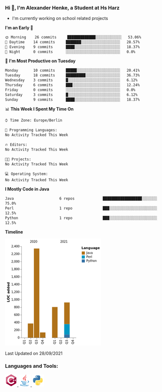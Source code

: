 <h3>Hi 👋, I'm Alexander Henke, a Student at Hs Harz</h3>



* I'm currently working on school related projects


<!--START_SECTION:waka-->
**I'm an Early 🐤** 

```text
🌞 Morning    26 commits     █████████████░░░░░░░░░░░░   53.06% 
🌆 Daytime    14 commits     ███████░░░░░░░░░░░░░░░░░░   28.57% 
🌃 Evening    9 commits      ████░░░░░░░░░░░░░░░░░░░░░   18.37% 
🌙 Night      0 commits      ░░░░░░░░░░░░░░░░░░░░░░░░░   0.0%

```
📅 **I'm Most Productive on Tuesday** 

```text
Monday       10 commits     █████░░░░░░░░░░░░░░░░░░░░   20.41% 
Tuesday      18 commits     █████████░░░░░░░░░░░░░░░░   36.73% 
Wednesday    3 commits      █░░░░░░░░░░░░░░░░░░░░░░░░   6.12% 
Thursday     6 commits      ███░░░░░░░░░░░░░░░░░░░░░░   12.24% 
Friday       0 commits      ░░░░░░░░░░░░░░░░░░░░░░░░░   0.0% 
Saturday     3 commits      █░░░░░░░░░░░░░░░░░░░░░░░░   6.12% 
Sunday       9 commits      ████░░░░░░░░░░░░░░░░░░░░░   18.37%

```


📊 **This Week I Spent My Time On** 

```text
⌚︎ Time Zone: Europe/Berlin

💬 Programming Languages: 
No Activity Tracked This Week

🔥 Editors: 
No Activity Tracked This Week

🐱‍💻 Projects: 
No Activity Tracked This Week

💻 Operating System: 
No Activity Tracked This Week

```

**I Mostly Code in Java** 

```text
Java                     6 repos             ██████████████████░░░░░░░   75.0% 
Perl                     1 repo              ███░░░░░░░░░░░░░░░░░░░░░░   12.5% 
Python                   1 repo              ███░░░░░░░░░░░░░░░░░░░░░░   12.5%

```


**Timeline**

![Chart not found](https://raw.githubusercontent.com/4l3H3/4l3H3/main/charts/bar_graph.png) 


 Last Updated on 28/09/2021
<!--END_SECTION:waka-->

<h3 align="left">Languages and Tools:</h3>
<p align="left"> <a href="https://www.w3schools.com/cpp/" target="_blank"> <img src="https://raw.githubusercontent.com/devicons/devicon/master/icons/cplusplus/cplusplus-original.svg" alt="cplusplus" width="40" height="40"/> </a> <a href="https://www.java.com" target="_blank"> <img src="https://raw.githubusercontent.com/devicons/devicon/master/icons/java/java-original.svg" alt="java" width="40" height="40"/> </a> <a href="https://www.python.org" target="_blank"> <img src="https://raw.githubusercontent.com/devicons/devicon/master/icons/python/python-original.svg" alt="python" width="40" height="40"/> </a> </p>


